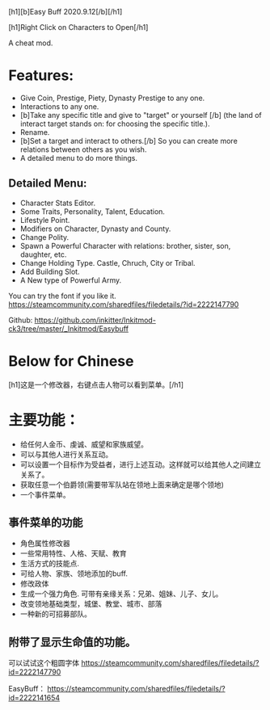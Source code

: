 ﻿[h1][b]Easy Buff 2020.9.12[/b][/h1]

[h1]Right Click on Characters to Open[/h1]

A cheat mod.
# Features:
* Give Coin, Prestige, Piety, Dynasty Prestige to any one.
* Interactions to any one.
* [b]Take any specific title and give to "target" or yourself [/b] (the land of interact target stands on: for choosing the specific title.).
* Rename.
* [b]Set a target and interact to others.[/b] So you can create more relations between others as you wish.
* A detailed menu to do more things.

## Detailed Menu:
* Character Stats Editor. 
* Some Traits, Personality, Talent, Education.
* Lifestyle Point.
* Modifiers on Character, Dynasty and County.
* Change Polity.
* Spawn a Powerful Character with relations: brother, sister, son, daughter, etc.
* Change Holding Type. Castle, Chruch, City or Tribal.
* Add Building Slot.
* A New type of Powerful Army.

You can try the font if you like it. https://steamcommunity.com/sharedfiles/filedetails/?id=2222147790

Github: https://github.com/inkitter/Inkitmod-ck3/tree/master/_Inkitmod/Easybuff

Below for Chinese
==============
[h1]这是一个修改器，右键点击人物可以看到菜单。[/h1]
# 主要功能：
* 给任何人金币、虔诚、威望和家族威望。
* 可以与其他人进行关系互动。
* 可以设置一个目标作为受益者，进行上述互动。这样就可以给其他人之间建立关系了。
* 获取任意一个伯爵领(需要带军队站在领地上面来确定是哪个领地)
* 一个事件菜单。

## 事件菜单的功能
* 角色属性修改器
* 一些常用特性、人格、天赋、教育
* 生活方式的技能点.
* 可给人物、家族、领地添加的buff.
* 修改政体
* 生成一个强力角色. 可带有亲缘关系：兄弟、姐妹、儿子、女儿。
* 改变领地基础类型，城堡、教堂、城市、部落
* 一种新的可招募部队。

## 附带了显示生命值的功能。

可以试试这个粗圆字体 https://steamcommunity.com/sharedfiles/filedetails/?id=2222147790


EasyBuff： https://steamcommunity.com/sharedfiles/filedetails/?id=2222141654